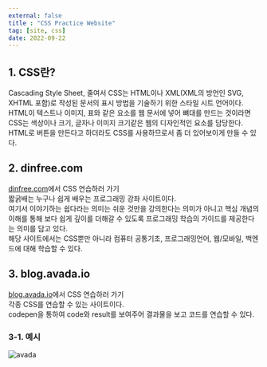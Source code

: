 ```yaml
---
external: false
title : "CSS Practice Website"
tag: [site, css]
date: 2022-09-22
---
```


## 1. CSS란?

Cascading Style Sheet, 줄여서 CSS는 HTML이나 XML(XML의 방언인 SVG, XHTML 포함)로 작성된 문서의 표시 방법을 기술하기 위한 스타일 시트 언어이다.  
HTML이 텍스트나 이미지, 표와 같은 요소를 웹 문서에 넣어 뼈대를 만드는 것이라면 CSS는 색상이나 크기, 글자나 이미지 크기같은 웹의 디자인적인 요소를 담당한다.  
HTML로 버튼을 만든다고 하더라도 CSS를 사용하므로서 좀 더 있어보이게 만들 수 있다.  

## 2. dinfree.com

[dinfree.com](https://dinfree.com/lecture/frontend/122_css_1.html)에서 CSS 연습하러 가기  
짧굵배는 누구나 쉽게 배우는 프로그래밍 강좌 사이트이다.  
여기서 이야기하는 쉽다라는 의미는 쉬운 것만을 강의한다는 의미가 아니고 핵심 개념의 이해를 통해 보다 쉽게 깊이를 더해갈 수 있도록 프로그래밍 학습의 가이드를 제공한다는 의미를 담고 있다.  
해당 사이트에서는 CSS뿐만 아니라 컴퓨터 공통기초, 프로그래밍언어, 웹/모바일, 백엔드에 대해 학습할 수 있다.  

## 3. blog.avada.io

[blog.avada.io](https://dinfree.com/lecture/frontend/122_css_1.html)에서 CSS 연습하러 가기  
각종 CSS를 연습할 수 있는 사이트이다.  
codepen을 통하여 code와 result를 보여주어 결과물을 보고 코드를 연습할 수 있다.  

### 3-1. 예시

![avada](/images/avada.png)
